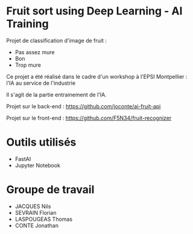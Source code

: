 # Fruit sort using Deep Learning - AI Training

Projet de classification d'image de fruit : 
- Pas assez mure
- Bon
- Trop mure

Ce projet a été réalisé dans le cadre d'un workshop à l'EPSI Montpellier : l'IA au service de l'industrie

Il s'agit de la partie entrainement de l'IA.

Projet sur le back-end : https://github.com/joconte/ai-fruit-api

Projet sur le front-end : https://github.com/F5N34/fruit-recognizer

# Outils utilisés
- FastAI
- Jupyter Notebook

# Groupe de travail
- JACQUES Nils
- SEVRAIN Florian
- LASPOUGEAS Thomas
- CONTE Jonathan
